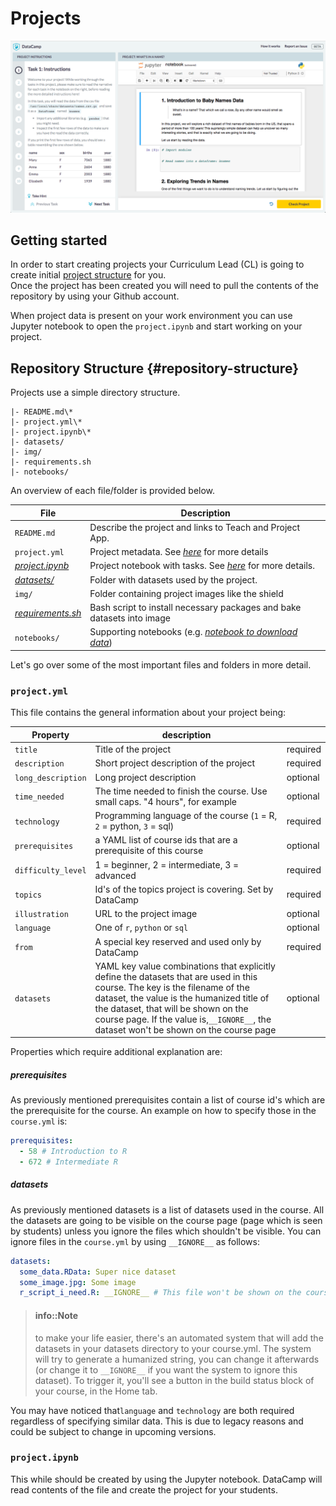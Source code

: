 # Projects

![projects](./media/projects.png)

## Getting started

In order to start creating projects your Curriculum Lead (CL) is going to create initial [project structure](README.md#repository-structure) for you.  
Once the project has been created you will need to pull the contents of the repository by using your Github account.

When project data is present on your work environment you can use Jupyter notebook to open the `project.ipynb` and start working on your project. 

## Repository Structure {#repository-structure}

Projects use a simple directory structure.

```text
|- README.md\*
|- project.yml\*
|- project.ipynb\*
|- datasets/
|- img/
|- requirements.sh
|- notebooks/
```

An overview of each file/folder is provided below.

| **File**                                                                                        | **Description**                                                                                                                                     |
|-------------------------------------------------------------------------------------------------|-----------------------------------------------------------------------------------------------------------------------------------------------------|
| `README.md`                                                                                       | Describe the project and links to Teach and Project App.                                                                                            |
| `project.yml`                                                                                     | Project metadata. See [*here*](projects-metadata.md) for more details                                                                              |
| [*project.ipynb*](https://github.com/datacamp/projects-babynames/blob/master/project.ipynb)     | Project notebook with tasks. See [*here*](projects-authoring.md) for more details.                                                                   |
| [*datasets/*](https://github.com/datacamp/projects-babynames/tree/master/datasets)              | Folder with datasets used by the project.                                                                                                           |
| `img/`                                                                                            | Folder containing project images like the shield                                                                                                    |
| [*requirements.sh*](https://github.com/datacamp/projects-babynames/blob/master/requirements.sh) | Bash script to install necessary packages and bake datasets into image                                                                              |
| `notebooks/`                                                                                      | Supporting notebooks (e.g. [*notebook to download data*](https://github.com/datacamp/projects-babynames/blob/master/notebooks/download-data.ipynb)) |


Let's go over some of the most important files and folders in more detail.


### `project.yml`
This file contains the general information about your project being:

| Property             | description                                                                                                                                                                                                                                                                                               |          |
|----------------------|-----------------------------------------------------------------------------------------------------------------------------------------------------------------------------------------------------------------------------------------------------------------------------------------------------------|----------|
| `title`                | Title of the project                                                                                                                                                                                                                                                                                       | required |
| `description`          | Short project description of the project                                                                                                                                                                                                                                                                                 | required |
| `long_description`          | Long project description                                                                                                                                                                                                                                                                                 | optional |
| `time_needed`          | The time needed to finish the course. Use small caps. "4 hours", for example                                                                                                                                                                                                                              | optional |
| `technology` | Programming language of the course (`1` = R, `2` = python, `3` = sql)                                                                                                                                                                                                                                                       | required |
| `prerequisites`        | a YAML list of course ids that are a prerequisite of this course                                                                                                                                                                                                                                          | optional |
| `difficulty_level`     | 1 = beginner, 2 = intermediate, 3 = advanced                                                                                                                                                                                                                                                              | required |
| `topics`     | Id's of the topics project is covering. Set by DataCamp                                                                                                                                                                                                                                                         | required |
| `illustration`     | URL to the project image                                                                                                                                                                                                                                                         | optional |
| `language`     | One of `r`, `python` or `sql`                                                                                                                                                                                                                                                         | optional |
| `from`                 | A special key reserved and used only by DataCamp                                                                                                                                                                                                                            | required |
| `datasets`             | YAML key value combinations that explicitly define the datasets that are used in this course. The key is the filename of the dataset, the value is the humanized title of the dataset, that will be shown on the course page. If the value is,`__IGNORE__`, the dataset won't be shown on the course page | optional |

Properties which require additional explanation are:

##### prerequisites

As previously mentioned prerequisites contain a list of course id's which are the prerequisite for the course. An example on how to specify those in the `course.yml` is:

```yaml
prerequisites:
  - 58 # Introduction to R
  - 672 # Intermediate R
```

##### datasets

As previously mentioned datasets is a list of datasets used in the course. All the datasets are going to be visible on the course page (page which is seen by students) unless you ignore the files which shouldn't be visible. You can ignore files in the `course.yml` by using `__IGNORE__` as follows:

```yaml
datasets:
  some_data.RData: Super nice dataset
  some_image.jpg: Some image
  r_script_i_need.R: __IGNORE__ # This file won't be shown on the course page
```

> #### info::Note
> to make your life easier, there's an automated system that will add the datasets in your datasets directory to your course.yml. The system will try to generate a humanized string, you can change it afterwards (or change it to `__IGNORE__` if you want the system to ignore this dataset). To trigger it, you'll see a button in the build status block of your course, in the Home tab.

You may have noticed that`language` and `technology` are both required regardless of specifying similar data. This is due to legacy reasons and could be subject to change in upcoming versions.

### `project.ipynb`
This while should be created by using the Jupyter notebook. DataCamp will read contents of the file and create the project for your students.
